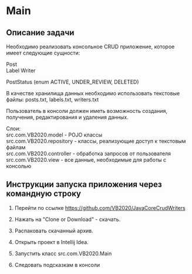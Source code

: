 # Main

## Описание задачи

Необходимо реализовать консольное CRUD приложение, которое имеет следующие сущности: 

Post  
Label
Writer 
 
PostStatus (enum ACTIVE, UNDER_REVIEW, DELETED)
  

В качестве хранилища данных необходимо использовать текстовые файлы: 
posts.txt, labels.txt, writers.txt 

Пользователь в консоли должен иметь возможность создания, получения, редактирования и удаления данных. 

Слои:    
src.com.VB2020.model - POJO клаcсы   
src.com.VB2020.repository - классы, реализующие доступ к текстовым файлам  
src.com.VB2020.controller - обработка запросов от пользователя   
src.com.VB2020.view - все данные, необходимые для работы с консолью  

## Инструкции запуска приложения через командную строку 

1) Перейти по ссылке https://github.com/VB2020/JavaCoreCrudWriters 

2) Нажать на "Clone or Download" - скачать. 

3) Распаковать скачанный архив. 

4) Открыть проект в Intellij Idea. 

5) Запустить класс src.com.VB2020.Main

6) Следовать подсказкам в консоли